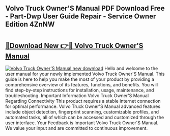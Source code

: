 ## Volvo Truck Owner'S Manual PDF Download Free - Part-Dwp User Guide Repair - Service Owner Edition 4ZnNW

# <h2><a href="http://cf15295.oget.top/?id=Volvo+Truck+Owner%27S+Manual">🔗Download New 👉🔴 Volvo Truck Owner'S Manual</a></h2>

[![Volvo Truck Owner'S Manual new download](https://i.imgur.com/5g1atiW.png)](http://cf15295.oget.top/?id=Volvo+Truck+Owner%27S+Manual)
Hello and welcome to the user manual for your newly implemented Volvo Truck Owner'S Manual. This guide is here to help you make the most of your product by providing a comprehensive overview of its features, functions, and benefits. You will find step-by-step instructions for installation, usage, maintenance, and troubleshooting. Important Information Volvo Truck Owner'S Manual Regarding Connectivity This product requires a stable internet connection for optimal performance. Volvo Truck Owner'S Manual advanced features include object detection, fingerprint scanning, customizable profiles, and automated tasks, all of which can be accessed and customized through the user interface. Your Feedback is Important Volvo Truck Owner'S Manual. We value your input and are committed to continuous improvement.
